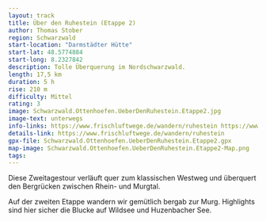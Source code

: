 ```yaml
---
layout: track
title: Über den Ruhestein (Etappe 2)
author: Thomas Stober
region: Schwarzwald
start-location: "Darmstädter Hütte"
start-lat: 48.5774884
start-long: 8.2327842
description: Tolle Überquerung im Nordschwarzwald.
length: 17,5 km
duration: 5 h
rise: 210 m
difficulty: Mittel
rating: 3
image: Schwarzwald.Ottenhoefen.UeberDenRuhestein.Etappe2.jpg
image-text: unterwegs
info-links: https://www.frischluftwege.de/wandern/ruhestein https://www.inslichtruecken.de
details-link: https://www.frischluftwege.de/wandern/ruhestein 
gpx-file: Schwarzwald.Ottenhoefen.UeberDenRuhestein.Etappe2.gpx
map-image: Schwarzwald.Ottenhoefen.UeberDenRuhestein.Etappe2-Map.png
tags: 
---
```




Diese Zweitagestour verläuft quer zum klassischen Westweg und überquert den Bergrücken zwischen Rhein- und Murgtal.

Auf der zweiten Etappe wandern wir gemütlich bergab zur Murg. Highlights sind hier sicher die Blucke auf Wildsee und Huzenbacher See.




